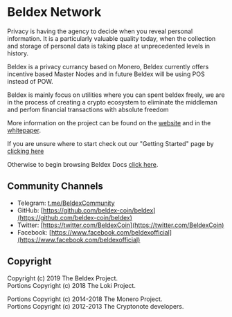 # Beldex Network

Privacy is having the agency to decide when you reveal personal information. It is a particularly valuable quality today, when the collection and storage of personal data is taking place at unprecedented levels in history.

Beldex is a privacy currancy based on Monero, Beldex currently offers incentive based Master Nodes and in future Beldex will be using POS instead of POW.

Beldex is mainly focus on utilities where you can spent beldex freely, we are in the process of creating a crypto ecosystem to eliminate the middleman and perfom financial transactions with absolute freedom

More information on the project can be found on the [website](https://beldexcoin.com) and in the [whitepaper](https://beldexcoin.com/pdf/whitepaper.pdf).

If you are unsure where to start check out our "Getting Started" page by [clicking here](Introduction/GettingStarted.md)

Otherwise to begin browsing Beldex Docs [click here](Introduction/BeldexNetwork.md).

## Community Channels

- Telegram: [t.me/BeldexCommunity](https://t.me/beldexcoin)
- GitHub: [https://github.com/beldex-coin/beldex](https://github.com/beldex-coin/beldex)
- Twitter: [https://twitter.com/BeldexCoin](https://twitter.com/BeldexCoin)
- Facebook: [https://www.facebook.com/beldexofficial](https://www.facebook.com/beldexofficial)

## Copyright

Copyright (c) 2019 The Beldex Project.   
Portions Copyright (c) 2018 The Loki Project.

Portions Copyright (c) 2014-2018 The Monero Project.   
Portions Copyright (c) 2012-2013 The Cryptonote developers.
